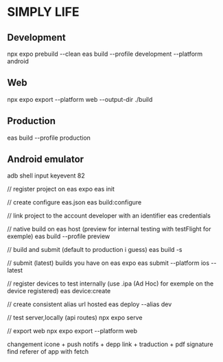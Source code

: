 # SIMPLY LIFE

## Development 

npx expo prebuild --clean 
eas build --profile development --platform android

## Web

npx expo export --platform web --output-dir ./build

## Production

eas build --profile production

## Android emulator
														
adb shell input keyevent 82

// register project on eas expo
eas init

// create configure eas.json
eas build:configure

// link project to the account developer with an identifier
eas credentials

// native build on eas host (preview for internal testing with testFlight for exemple)
eas build  --profile preview

// build and submit (default to production i guess)
eas build -s

// submit (latest) builds you have on eas expo
eas submit --platform ios --latest

// register devices to test internally (use .ipa (Ad Hoc) for exemple on the device registered)
 eas device:create

// create consistent alias url hosted
eas deploy --alias dev

// test server,locally (api routes)
npx expo serve 

// export web
npx expo export --platform web

changement icone + push notifs + depp link + traduction + pdf signature
find referer of app with fetch